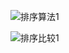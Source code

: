 ![排序算法1](https://upload-images.jianshu.io/upload_images/2818100-6fbe0ddb3c7dcf88.png?imageMogr2/auto-orient/strip%7CimageView2/2/w/1240)  

![排序比较1](https://upload-images.jianshu.io/upload_images/2818100-67a44c9480f0e956.png?imageMogr2/auto-orient/strip%7CimageView2/2/w/1240)  



